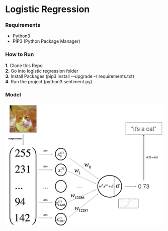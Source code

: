 # Logistic Regression

### Requirements
- Python3
- PIP3 (Python Package Manager)

### How to Run
**1.** Clone this Repo <br />
**2.** Go into logistic regression folder <br />
**3.** Install Packages (pip3 install --upgrade -r requirements.txt) <br />
**4.** Run the project (python3 sentiment.py) <br />

### Model
![Model](images/Model.png)
